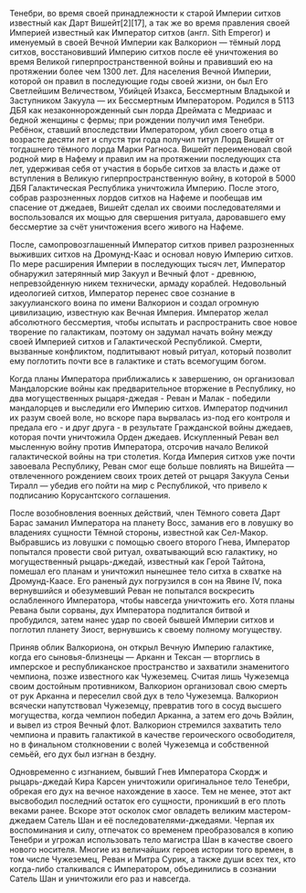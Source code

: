 Тенебри, во время своей принадлежности к старой Империи ситхов известный как Дарт Вишейт[2][17], а так же во время правления своей Империей известный как Император ситхов (англ. Sith Emperor) и именуемый в своей Вечной Империи как Валкорион — тёмный лорд ситхов, восстановивший Империю ситхов после её уничтожения во время Великой гиперпространственной войны и правивший ею на протяжении более чем 1300 лет. Для населения Вечной Империи, которой он правил в последующие годы своей жизни, он был Его Светлейшим Величеством, Убийцей Изакса, Бессмертным Владыкой и Заступником Закуула — их Бессмертным Императором. Родился в 5113 ДБЯ как незаконнорожденный сын лорда Дреймата с Медриаас и бедной женщины с фермы; при рождении получил имя Тенебри. Ребёнок, ставший впоследствии Императором, убил своего отца в возрасте десяти лет и спустя три года получил титул Лорд Вишейт от тогдашнего тёмного лорда Марки Рагноса. Вишейт переименовал свой родной мир в Нафему и правил им на протяжении последующих ста лет, удерживая себя от участия в борьбе ситхов за власть и даже от вступления в Великую гиперпространственную войну, в которой в 5000 ДБЯ Галактическая Республика уничтожила Империю. После этого, собрав разрозненных лордов ситхов на Нафеме и пообещав им спасение от джедаев, Вишейт сделал их своими последователями и воспользовался их мощью для свершения ритуала, даровавшего ему бессмертие за счёт уничтожения всего живого на Нафеме.

После, самопровозглашенный Император ситхов привел разрозненных выживших ситхов на Дромунд-Каас и основал новую Империю ситхов. По мере расширения Империи в последующих тысяч лет, Император обнаружил затерянный мир Закуул и Вечный флот - древнюю, непревзойденную никем технически, армаду кораблей. Недовольный идеологией ситхов, Император перенес свое сознание в закуулианского воина по имени Валкорион и создал огромную цивилизацию, известную как Вечная Империя. Император желал абсолютного бессмертия, чтобы испытать и распространить свое новое творение по галактикам, поэтому он задумал начать войну между своей Империей ситхов и Галактической Республикой. Смерти, вызванные конфликтом, подпитывают новый ритуал, который позволит ему поглотить почти все в галактике и стать всемогущим богом.

Когда планы Императора приближались к завершению, он организовал Мандалорские войны как предварительное вторжение в Республику, но два могущественных рыцаря-джедая - Реван и Малак - победили мандалорцев и выследили его Империю ситхов. Император подчинил их разум своей воле, но вскоре пара вырвалась из-под его контроля и предала его - и друг друга - в результате Гражданской войны джедаев, которая почти уничтожила Орден джедаев. Искупленный Реван вел мысленную войну против Императора, отсрочив начало Великой галактической войны на три столетия. Когда Империя ситхов уже почти завоевала Республику, Реван смог еще больше повлиять на Вишейта — отвлеченного рождением своих троих детей от рыцаря Закуула Сеньи Тиралл — убедив его пойти на мир с Республикой, что привело к подписанию Корусантского соглашения.

После возобновления военных действий, член Тёмного совета Дарт Барас заманил Императора на планету Восс, заманив его в ловушку во владениях сущности Тёмной стороны, известной как Сел-Макор. Выбравшись из ловушки с помощью своего второго Гнева, Император попытался провести свой ритуал, охватывающий всю галактику, но могущественный рыцарь-джедай, известный как Герой Тайтона, помешал его планам и уничтожил нынешнее тело ситха в схватке на Дромунд-Каасе. Его раненый дух погрузился в сон на Явине IV, пока вернувшийся и обезумевший Реван не попытался воскресить ослабленного Императора, чтобы навсегда уничтожить его. Хотя планы Ревана были сорваны, дух Императора подпитался битвой и пробудился, затем нанес удар по своей бывшей Империи ситхов и поглотил планету Зиост, вернувшись к своему полному могуществу.

Приняв облик Валкориона, он открыл Вечную Империю галактике, когда его сыновья-близнецы — Арканн и Тексан — вторглись в имперское и республиканское пространство и захватили знаменитого чемпиона, позже известного как Чужеземец. Считая лишь Чужеземца своим достойным противником, Валкорион организовал свою смерть от рук Арканна и переселил свой дух в тело Чужеземца. Валкорион всячески напутствовал Чужеземцу, превратив того в сосуд высшего могущества, когда чемпион победил Арканна, а затем его дочь Вэйлин, и вывел из строя Вечный флот. Валкорион стремился захватить тело чемпиона и править галактикой в качестве героического освободителя, но в финальном столкновении с волей Чужеземца и собственной семьёй, его дух был изгнан в бездну.

Одновременно с изгнанием, бывший Гнев Императора Скордж и рыцарь-джедай Кира Карсен уничтожили оригинальное тело Тенебри, обрекая его дух на вечное нахождение в хаосе. Тем не менее, этот акт высвободил последний остаток его сущности, проникший в его плоть веками ранее. Вскоре этот осколок смог овладеть великим мастером-джедаем Сатель Шан и её последователями-джедаями. Черпая их воспоминания и силу, отпечаток со временем преобразовался в копию Тенебри и угрожал использовать тело магистра Шан в качестве своего нового носителя. Многие из величайших героев истории того времен, в том числе Чужеземец, Реван и Митра Сурик, а также души всех тех, кто когда-либо сталкивался с Императором, объединились в сознании Сатель Шан и уничтожили его раз и навсегда.